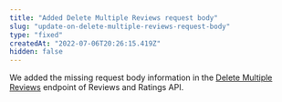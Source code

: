 ```yaml
---
title: "Added Delete Multiple Reviews request body"
slug: "update-on-delete-multiple-reviews-request-body"
type: "fixed"
createdAt: "2022-07-06T20:26:15.419Z"
hidden: false
---
```

We added the missing request body information in the [Delete Multiple Reviews](https://developers.vtex.com/vtex-rest-api/reference/deletemultiplereviews) endpoint of Reviews and Ratings API.